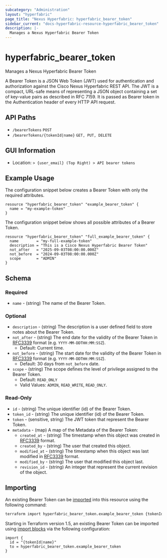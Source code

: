 ```yaml
---
subcategory: "Administration"
layout: "hyperfabric"
page_title: "Nexus Hyperfabric: hyperfabric_bearer_token"
sidebar_current: "docs-hyperfabric-resource-hyperfabric_bearer_token"
description: |-
  Manages a Nexus Hyperfabric Bearer Token
---
```


# hyperfabric_bearer_token

Manages a Nexus Hyperfabric Bearer Token

A Bearer Token is a JSON Web Token (JWT) used for authentication and authorization against the Cisco Nexus Hyperfabric REST API. The JWT is a compact, URL-safe means of representing a JSON object containing a set of key-value pairs as described in RFC 7159. It is passed as Bearer token in the Authentication header of every HTTP API request.

## API Paths ##

* `/bearerTokens` `POST`
* `/bearerTokens/{tokenId|name}` `GET, PUT, DELETE`

## GUI Information ##

* Location: `> {user_email} (Top Right) > API bearer tokens`

## Example Usage ##

The configuration snippet below creates a Bearer Token with only the required attributes.

```hcl
resource "hyperfabric_bearer_token" "example_bearer_token" {
  name = "my-example-token"
}
```
The configuration snippet below shows all possible attributes of a Bearer Token.

```hcl
resource "hyperfabric_bearer_token" "full_example_bearer_token" {
  name        = "my-full-example-token"
  description = "This is a Cisco Nexus Hyperfabric Bearer Token"
  not_after   = "2025-09-03T08:00:00.000Z"
  not_before  = "2024-09-03T08:00:00.000Z"
  scope       = "ADMIN"
}
```

## Schema ##

### Required ###

* `name` - (string) The name of the Bearer Token.

### Optional ###
  
* `description` - (string) The description is a user defined field to store notes about the Bearer Token.
* `not_after` - (string) The end date for the validity of the Bearer Token in [RFC3339](https://datatracker.ietf.org/doc/html/rfc3339#section-5.8) format (e.g. `YYYY-MM-DDTHH:MM:SSZ`).
  - Default:  Current time.
* `not_before` - (string) The start date for the validity of the Bearer Token in [RFC3339](https://datatracker.ietf.org/doc/html/rfc3339#section-5.8) format (e.g. `YYYY-MM-DDTHH:MM:SSZ`).
  - Default:  30 days from `not_before` date.
* `scope` - (string) The scope defines the level of privilege assigned to the Bearer Token.
  - Default: `READ_ONLY`
  - Valid Values: `ADMIN`, `READ_WRITE`, `READ_ONLY`.
<!-- * `labels` - (list of strings) A list of user-defined labels that can be used for grouping and filtering objects. -->
<!-- * `annotations` - (list of maps) A list of key-value annotations to store user-defined data including complex data such as JSON.

  #### Required ####

  * `name` - (string) The name used to uniquely identify the annotation.
  * `value` - (string) The value of the annotation.

  #### Optional ####

  * `data_type` - (string) The type of data stored in the value of the annotation.
      - Default: `STRING`
      - Valid Values: `STRING`, `INT32`, `UINT32`, `INT64`, `UINT64`, `BOOL`, `TIME`, `UUID`, `DURATION`, `JSON`. -->

### Read-Only ###

* `id` - (string) The unique identifier (id) of the Bearer Token.
* `token_id` - (string) The unique identifier (id) of the Bearer Token.
* `token` - (sensitive, string) The JWT token that represent the Bearer Token.
* `metadata` - (map) A map of the Metadata of the Bearer Token:
  * `created_at` - (string) The timestamp when this object was created in [RFC3339](https://datatracker.ietf.org/doc/html/rfc3339#section-5.8) format.
  * `created_by` - (string) The user that created this object.
  * `modified_at` - (string) The timestamp when this object was last modified in [RFC3339](https://datatracker.ietf.org/doc/html/rfc3339#section-5.8) format.
  * `modified_by` - (string) The user that modified this object last.
  * `revision_id` - (string) An integer that represent the current revision of the object.

## Importing

An existing Bearer Token can be [imported](https://www.terraform.io/docs/import/index.html) into this resource using the following command:

```bash
terraform import hyperfabric_bearer_token.example_bearer_token {tokenId|name}
```

Starting in Terraform version 1.5, an existing Bearer Token can be imported
using [import blocks](https://developer.hashicorp.com/terraform/language/import) via the following configuration:

```hcl
import {
  id = "{tokenId|name}"
  to = hyperfabric_bearer_token.example_bearer_token
}
```

